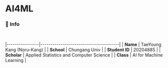 # AI4ML   
### 🔎 Info

<br>

|----------------|---------------------------------------|
| **Name**       | TaeYoung Kang (Noru-Kang)             |
| **School**     | Chungang Univ                         |
| **Student ID** | 20204885                              |
| **Scholar**    | Applied Statistics and Computer Science |
| **Class**      | AI for Machine Learning               |

<br>
